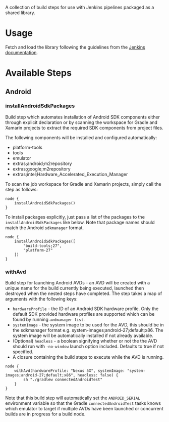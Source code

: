 A collection of build steps for use with Jenkins pipelines packaged as a shared library. 

# Usage

Fetch and load the library following the guidelines from the [Jenkins documentation](https://jenkins.io/doc/book/pipeline/shared-libraries/#using-libraries).

# Available Steps

## Android

### installAndroidSdkPackages

Build step which automates installation of Android SDK components either through explicit declaration or by
scanning the workspace for Gradle and Xamarin projects to extract the required SDK components from project files.

The following components will be installed and configured automatically:

* platform-tools
* tools
* emulator
* extras;android;m2repository
* extras;google;m2repository
* extras;intel;Hardware_Accelerated_Execution_Manager

To scan the job workspace for Gradle and Xamarin projects, simply call the step as follows:

```
node {
    installAndroidSdkPackages()
}
```

To install packages explicitly, just pass a list of the packages to the `installAndroidSdkPackages`
like below. Note that package names should match the Android `sdkmanager` format.

```
node {
    installAndroidSdkPackages([
        "build-tools;27",
        "platform-27"
    ])
}
```

### withAvd

Build step for launching Android AVDs - an AVD will be created with a unique name for the build currently
being executed, launched then destroyed when the nested steps have completed. The step takes a map of arguments with the following keys:

* `hardwareProfile` - the ID of an Android SDK hardware profile. Only the default SDK provided hardware profiles are supported which can be found by running `avdmanager list`.
* `systemImage` - the system image to be used for the AVD, this should be in the sdkmanager format e.g. system-images;android-27;default;x86. The system image will be automatically installed if not already available.
* (Optional) `headless` - a boolean signifying whether or not the the AVD should run with `-no-window` launch option included. Defaults to true if not specified.
* A closure containing the build steps to execute while the AVD is running.

```
node {
    withAvd(hardwareProfile: "Nexus 5X", systemImage: "system-images;android-27;default;x86", headless: false) {
        sh "./gradlew connectedAndroidTest"
    }
}
```

Note that this build step will automatically set the `ANDROID_SERIAL` environment variable so that the Gradle `connectedAndroidTest`
tasks knows which emulator to target if multiple AVDs have been launched or concurrent builds are in progress for a build node.
